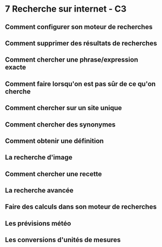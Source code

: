 # 7 Recherche sur internet - C3


## Comment configurer son moteur de recherches
## Comment supprimer des résultats de recherches
## Comment chercher une phrase/expression exacte
## Comment faire lorsqu'on est pas sûr de ce qu'on cherche
## Comment chercher sur un site unique
## Comment chercher des synonymes
## Comment obtenir une définition
## La recherche d'image
## Comment chercher une recette
## La recherche avancée
## Faire des calculs dans son moteur de recherches
## Les prévisions météo
## Les conversions d'unités de mesures
